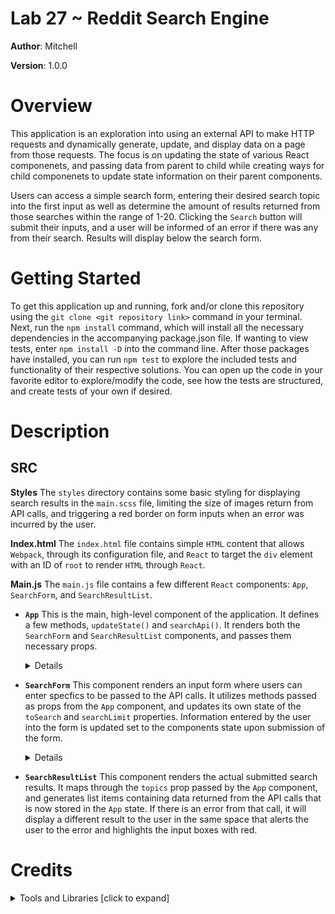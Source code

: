 # Lab 27 ~ Reddit Search Engine

**Author**: Mitchell

**Version**: 1.0.0

# Overview
This application is an exploration into using an external API to make HTTP requests and dynamically generate, update, and display data on a page from those requests. The focus is on updating the state of various React componenets, and passing data from parent to child while creating ways for child componenets to update state information on their parent components.

Users can access a simple search form, entering their desired search topic into the first input as well as determine the amount of results returned from those searches within the range of 1-20. Clicking the `Search` button will submit their inputs, and a user will be informed of an error if there was any from their search. Results will display below the search form.

# Getting Started
To get this application up and running, fork and/or clone this repository using the `git clone <git repository link>` command in your terminal. Next, run the `npm install` command, which will install all the necessary dependencies in the accompanying package.json file. If wanting to view tests, enter `npm install -D` into the command line. After those packages have installed, you can run `npm test` to explore the included tests and functionality of their respective solutions. You can open up the code in your favorite editor to explore/modify the code, see how the tests are structured, and create tests of your own if desired.

# Description
## SRC
**Styles**
The `styles` directory contains some basic styling for displaying search results in the `main.scss` file, limiting the size of images return from API calls, and triggering a red border on form inputs when an error was incurred by the user.

**Index.html**
The `index.html` file contains simple `HTML` content that allows `Webpack`, through its configuration file, and `React` to target the `div` element with an ID of `root` to render `HTML` through `React`.

**Main.js**
The `main.js` file contains a few different `React` components: `App`, `SearchForm`, and `SearchResultList`.
* **`App`** This is the main, high-level component of the application. It defines a few methods, `updateState()` and `searchApi()`. It renders both the `SearchForm` and `SearchResultList` components, and passes them necessary props.
**<details>**
  <summary>Details</summary>
  
  * **`updateState()`** Expects a single `state` argument, calls the `searchApi` method with the passed state argument, and returns the `this.setState` method with the data returned from the API call.
  * **`searchApi()`** Expects a single `state` argument, and executes a `superagent.get()` request to the `API_URL`, with a specific topic and search results limit passed by the `SearchForm` components' state.
</details>

* **`SearchForm`** This component renders an input form where users can enter specfics to be passed to the API calls. It utilizes methods passed as props from the `App` component, and updates its own state of the `toSearch` and `searchLimit` properties. Information entered by the user into the form is updated set to the components state upon submission of the form.
**<details>**
  <summary>Details</summary>
  
  * **`handleChange()`** Determines whether the input form it's tracking changes from is supposed to update the `toSearch` or `searchLimit` state, and sets state accordingly.
  * **`handleSubmit()`** Uses the components current state values to make a dynamic API call, with the `updateState()` method passed from the `App` component.
</details>

* **`SearchResultList`** This component renders the actual submitted search results. It maps through the `topics` prop passed by the `App` component, and generates list items containing data returned from the API calls that is now stored in the `App` state. If there is an error from that call, it will display a different result to the user in the same space that alerts the user to the error and highlights the input boxes with red.

# Credits 
**<details>**
  <summary>Tools and Libraries [click to expand]</summary>

  * [Babel Core](https://www.npmjs.com/package/babel-core) ~ npmjs.com/package/babel-core
  * [Babel Loader](https://www.npmjs.com/package/babel-loader) ~ npmjs.com/package/babel-loader 
  * [Babel Preset Env](https://www.npmjs.com/package/babel-preset-env) ~ npmjs.com/package/babel-preset-env
  * [Babel Preset React](https://www.npmjs.com/package/babel-preset-react) ~ npmjs.com/package/babel-preset-react
  * [CSS Loader](https://www.npmjs.com/package/css-loader) ~ npmjs.com/package/css-loader 
  * [ESLint](https://www.npmjs.com/package/eslint) ~ npmjs.com/package/eslint
  * [Extract Text Webpack Plugin](https://www.npmjs.com/package/extract-text-webpack-plugin) ~ npmjs.com/package/extract-text-webpack-plugin
  * [HTML Webpack Plugin](https://www.npmjs.com/package/html-webpack-plugin) ~ npmjs.com/package/html-webpack-plugin
  * [Node SASS](https://www.npmjs.com/package/node-sass) ~ npmjs.com/package/node-sass
  * [React](https://www.npmjs.com/package/react) ~ npmjs.com/package/react
  * [React DOM](https://www.npmjs.com/package/react-dom) ~ npmjs.com/package/react-dom
  * [SASS Loader](https://www.npmjs.com/package/sass-loader) ~ npmjs.com/package/sass-loader
  * [Superagent](https://www.npmjs.com/package/superagent) ~ npmjs.com/package/superagent
  * [Webpack](https://www.npmjs.com/package/webpack) ~ npmjs.com/package/webpack
  * [Webpack Dev Server](https://www.npmjs.com/package/webpack-dev-server) ~ npmjs.com/package/webpack-dev-server
</details>